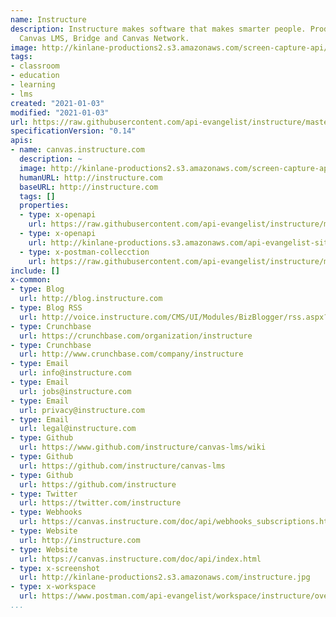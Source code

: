 ```yaml
---
name: Instructure
description: Instructure makes software that makes smarter people. Products include
  Canvas LMS, Bridge and Canvas Network.
image: http://kinlane-productions2.s3.amazonaws.com/screen-capture-api/820-instructure.jpg
tags:
- classroom
- education
- learning
- lms
created: "2021-01-03"
modified: "2021-01-03"
url: https://raw.githubusercontent.com/api-evangelist/instructure/master/apis.json
specificationVersion: "0.14"
apis:
- name: canvas.instructure.com
  description: ~
  image: http://kinlane-productions2.s3.amazonaws.com/screen-capture-api/820-instructure.jpg
  humanURL: http://instructure.com
  baseURL: http://instructure.com
  tags: []
  properties:
  - type: x-openapi
    url: https://raw.githubusercontent.com/api-evangelist/instructure/master/canvas-instructure-com-openapi.json
  - type: x-openapi
    url: http://kinlane-productions.s3.amazonaws.com/api-evangelist-site/company/openapis/canvas-instructure-com.json
  - type: x-postman-collecction
    url: https://raw.githubusercontent.com/api-evangelist/instructure/master/canvas-instructure-com-postman-collection.json
include: []
x-common:
- type: Blog
  url: http://blog.instructure.com
- type: Blog RSS
  url: http://voice.instructure.com/CMS/UI/Modules/BizBlogger/rss.aspx?tabid=772438&moduleid=1638884&maxcount=25&t=415c2e5d197a4d6f7cdcc81385b677f1
- type: Crunchbase
  url: https://crunchbase.com/organization/instructure
- type: Crunchbase
  url: http://www.crunchbase.com/company/instructure
- type: Email
  url: info@instructure.com
- type: Email
  url: jobs@instructure.com
- type: Email
  url: privacy@instructure.com
- type: Email
  url: legal@instructure.com
- type: Github
  url: https://www.github.com/instructure/canvas-lms/wiki
- type: Github
  url: https://github.com/instructure/canvas-lms
- type: Github
  url: https://github.com/instructure
- type: Twitter
  url: https://twitter.com/instructure
- type: Webhooks
  url: https://canvas.instructure.com/doc/api/webhooks_subscriptions.html
- type: Website
  url: http://instructure.com
- type: Website
  url: https://canvas.instructure.com/doc/api/index.html
- type: x-screenshot
  url: http://kinlane-productions2.s3.amazonaws.com/instructure.jpg
- type: x-workspace
  url: https://www.postman.com/api-evangelist/workspace/instructure/overview
...
```

